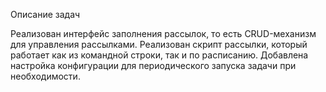 Описание задач

Реализован интерфейс заполнения рассылок, то есть CRUD-механизм для управления рассылками. Реализован скрипт рассылки, который работает как из командной строки, так и по расписанию. Добавлена настройка конфигурации для периодического запуска задачи при необходимости.